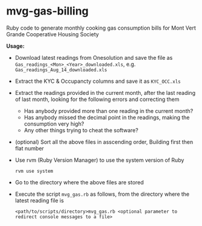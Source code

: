 mvg-gas-billing
===============
Ruby code to generate monthly cooking gas consumption bills for Mont Vert Grande Cooperative Housing Society

**Usage:**
  - Download latest readings from Onesolution and save the file as `Gas_readings_<Mon>_<Year>_downloaded.xls`, e.g. `Gas_readings_Aug_14_downloaded.xls`
  - Extract the KYC & Occupancty columns and save it as `KYC_OCC.xls`
  - Extract the readings provided in the current month, after the last reading of last month, looking for the following errors and correcting them
    - Has anybody provided more than one reading in the current month?
    - Has anybody missed the decimal point in the readings, making the consumption very high?
    - Any other things trying to cheat the software?
  - (optional) Sort all the above files in asscending order, Building first then flat number
  - Use rvm (Ruby Version Manager) to use the system version of Ruby

        rvm use system
  - Go to the directory where the above files are stored
  - Execute the script `mvg_gas.rb` as follows, from the directory where the latest reading file is 

        <path/to/scripts/directory>mvg_gas.rb <optional parameter to redirect console messages to a file> 

